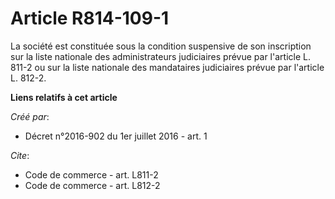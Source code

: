 # Article R814-109-1

La société est constituée sous la condition suspensive de son inscription sur la liste nationale des administrateurs
judiciaires prévue par l'article L. 811-2 ou sur la liste nationale des mandataires judiciaires prévue par l'article L.
812-2.

**Liens relatifs à cet article**

_Créé par_:

  - Décret n°2016-902 du 1er juillet 2016 - art. 1

_Cite_:

  - Code de commerce - art. L811-2
  - Code de commerce - art. L812-2
